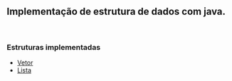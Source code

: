 ## Implementação de estrutura de dados com java.

<br>

### Estruturas implementadas

- [Vetor](https://github.com/r5oc/Data-Structures/tree/master/src/vector)
- [Lista](https://github.com/r5oc/Data-Structures/tree/master/src/list)
